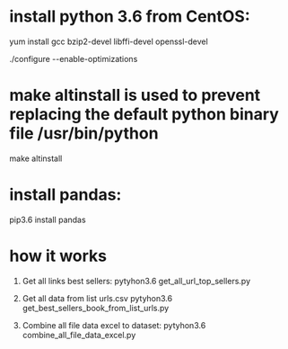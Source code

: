 # install python 3.6 from CentOS:

yum install gcc bzip2-devel libffi-devel openssl-devel 

./configure --enable-optimizations 
 
# make altinstall is used to prevent replacing the default python binary file /usr/bin/python

make altinstall 

# install pandas:

pip3.6 install pandas

# how it works

1. Get all links best sellers:
pytyhon3.6 get_all_url_top_sellers.py

2. Get all data from list urls.csv
pytyhon3.6 get_best_sellers_book_from_list_urls.py

3. Combine all file data excel to dataset:
pytyhon3.6 combine_all_file_data_excel.py
